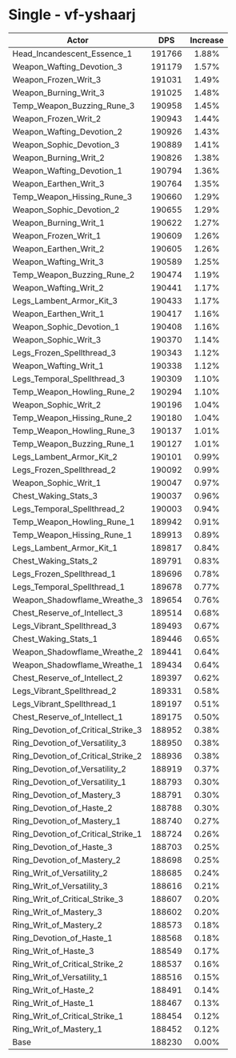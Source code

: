 # Single - vf-yshaarj
| Actor | DPS | Increase |
|---|:---:|:---:|
|Head_Incandescent_Essence_1|191766|1.88%|
|Weapon_Wafting_Devotion_3|191179|1.57%|
|Weapon_Frozen_Writ_3|191031|1.49%|
|Weapon_Burning_Writ_3|191025|1.48%|
|Temp_Weapon_Buzzing_Rune_3|190958|1.45%|
|Weapon_Frozen_Writ_2|190943|1.44%|
|Weapon_Wafting_Devotion_2|190926|1.43%|
|Weapon_Sophic_Devotion_3|190889|1.41%|
|Weapon_Burning_Writ_2|190826|1.38%|
|Weapon_Wafting_Devotion_1|190794|1.36%|
|Weapon_Earthen_Writ_3|190764|1.35%|
|Temp_Weapon_Hissing_Rune_3|190660|1.29%|
|Weapon_Sophic_Devotion_2|190655|1.29%|
|Weapon_Burning_Writ_1|190622|1.27%|
|Weapon_Frozen_Writ_1|190609|1.26%|
|Weapon_Earthen_Writ_2|190605|1.26%|
|Weapon_Wafting_Writ_3|190589|1.25%|
|Temp_Weapon_Buzzing_Rune_2|190474|1.19%|
|Weapon_Wafting_Writ_2|190441|1.17%|
|Legs_Lambent_Armor_Kit_3|190433|1.17%|
|Weapon_Earthen_Writ_1|190417|1.16%|
|Weapon_Sophic_Devotion_1|190408|1.16%|
|Weapon_Sophic_Writ_3|190370|1.14%|
|Legs_Frozen_Spellthread_3|190343|1.12%|
|Weapon_Wafting_Writ_1|190338|1.12%|
|Legs_Temporal_Spellthread_3|190309|1.10%|
|Temp_Weapon_Howling_Rune_2|190294|1.10%|
|Weapon_Sophic_Writ_2|190196|1.04%|
|Temp_Weapon_Hissing_Rune_2|190180|1.04%|
|Temp_Weapon_Howling_Rune_3|190137|1.01%|
|Temp_Weapon_Buzzing_Rune_1|190127|1.01%|
|Legs_Lambent_Armor_Kit_2|190101|0.99%|
|Legs_Frozen_Spellthread_2|190092|0.99%|
|Weapon_Sophic_Writ_1|190047|0.97%|
|Chest_Waking_Stats_3|190037|0.96%|
|Legs_Temporal_Spellthread_2|190003|0.94%|
|Temp_Weapon_Howling_Rune_1|189942|0.91%|
|Temp_Weapon_Hissing_Rune_1|189913|0.89%|
|Legs_Lambent_Armor_Kit_1|189817|0.84%|
|Chest_Waking_Stats_2|189791|0.83%|
|Legs_Frozen_Spellthread_1|189696|0.78%|
|Legs_Temporal_Spellthread_1|189678|0.77%|
|Weapon_Shadowflame_Wreathe_3|189654|0.76%|
|Chest_Reserve_of_Intellect_3|189514|0.68%|
|Legs_Vibrant_Spellthread_3|189493|0.67%|
|Chest_Waking_Stats_1|189446|0.65%|
|Weapon_Shadowflame_Wreathe_2|189441|0.64%|
|Weapon_Shadowflame_Wreathe_1|189434|0.64%|
|Chest_Reserve_of_Intellect_2|189397|0.62%|
|Legs_Vibrant_Spellthread_2|189331|0.58%|
|Legs_Vibrant_Spellthread_1|189197|0.51%|
|Chest_Reserve_of_Intellect_1|189175|0.50%|
|Ring_Devotion_of_Critical_Strike_3|188952|0.38%|
|Ring_Devotion_of_Versatility_3|188950|0.38%|
|Ring_Devotion_of_Critical_Strike_2|188936|0.38%|
|Ring_Devotion_of_Versatility_2|188919|0.37%|
|Ring_Devotion_of_Versatility_1|188793|0.30%|
|Ring_Devotion_of_Mastery_3|188791|0.30%|
|Ring_Devotion_of_Haste_2|188788|0.30%|
|Ring_Devotion_of_Mastery_1|188740|0.27%|
|Ring_Devotion_of_Critical_Strike_1|188724|0.26%|
|Ring_Devotion_of_Haste_3|188703|0.25%|
|Ring_Devotion_of_Mastery_2|188698|0.25%|
|Ring_Writ_of_Versatility_2|188685|0.24%|
|Ring_Writ_of_Versatility_3|188616|0.21%|
|Ring_Writ_of_Critical_Strike_3|188607|0.20%|
|Ring_Writ_of_Mastery_3|188602|0.20%|
|Ring_Writ_of_Mastery_2|188573|0.18%|
|Ring_Devotion_of_Haste_1|188568|0.18%|
|Ring_Writ_of_Haste_3|188549|0.17%|
|Ring_Writ_of_Critical_Strike_2|188537|0.16%|
|Ring_Writ_of_Versatility_1|188516|0.15%|
|Ring_Writ_of_Haste_2|188491|0.14%|
|Ring_Writ_of_Haste_1|188467|0.13%|
|Ring_Writ_of_Critical_Strike_1|188454|0.12%|
|Ring_Writ_of_Mastery_1|188452|0.12%|
|Base|188230|0.00%|
